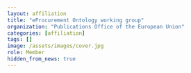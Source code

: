 ```yaml
---
layout: affiliation
title: "eProcurement Ontology working group"
organization: "Publications Office of the European Union"
categories: [affiliation]
tags: []
image: /assets/images/cover.jpg
role: Member
hidden_from_news: true
---
```

